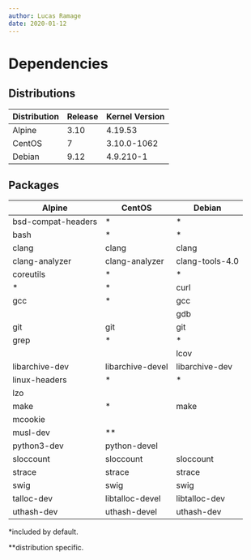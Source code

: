 ```yaml
---
author: Lucas Ramage
date: 2020-01-12
---
```


# Dependencies

## Distributions

| Distribution | Release | Kernel Version |
| ------------ | ------- | -------------- |
| Alpine       | 3.10    | 4.19.53        |
| CentOS       | 7       | 3.10.0-1062    |
| Debian       | 9.12    | 4.9.210-1      |

## Packages

| Alpine | CentOS | Debian |
|------- | ------ | ------ |
| bsd-compat-headers | * | * |
| bash | * | * |
| clang | clang | clang |
| clang-analyzer | clang-analyzer | clang-tools-4.0 |
| coreutils | * | * |
| * | * | curl |
| gcc | * | gcc |
| | | gdb |
| git | git | git |
| grep | * | * |
| | | lcov |
| libarchive-dev | libarchive-devel | libarchive-dev |
| linux-headers | * | * |
| lzo | | |
| make | * | make |
| mcookie | | |
| musl-dev | ** | |
| python3-dev | python-devel | |
| sloccount | sloccount | sloccount |
| strace | strace | strace |
| swig | swig | swig |
| talloc-dev | libtalloc-devel | libtalloc-dev |
| uthash-dev | uthash-devel | uthash-dev |

\*included by default.

\**distribution specific.

[alpine-ref]: https://alpinelinux.org
[centos-ref]: https://centos.org
[debian-ref]: https://www.debian.org
